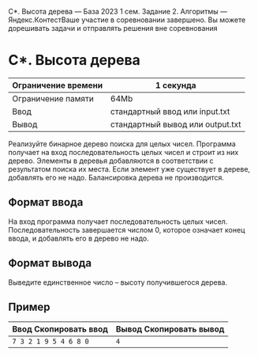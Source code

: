  C\*. Высота дерева — База 2023 1 сем. Задание 2\. Алгоритмы — Яндекс.КонтестВаше участие в соревновании завершено. Вы можете дорешивать задачи и отправлять решения вне соревнования



C\*. Высота дерева
==================




| Ограничение времени | 1 секунда |
| --- | --- |
| Ограничение памяти | 64Mb |
| Ввод | стандартный ввод или input.txt |
| Вывод | стандартный вывод или output.txt |





Реализуйте бинарное дерево поиска для целых чисел. Программа получает на вход последовательность целых чисел и строит из них
 дерево. Элементы в деревья добавляются в соответствии с результатом поиска их места. Если элемент уже существует в дереве,
 добавлять его не надо. Балансировка дерева не производится.
 


Формат ввода
------------



На вход программа получает последовательность целых чисел. Последовательность завершается числом 0, которое означает конец
 ввода, и добавлять его в дерево не надо.
 


Формат вывода
-------------



Выведите единственное число – высоту получившегося дерева.


Пример
------




| Ввод Скопировать ввод | Вывод Скопировать вывод |
| --- | --- |
| ``` 7 3 2 1 9 5 4 6 8 0  ``` | ``` 4  ``` |


